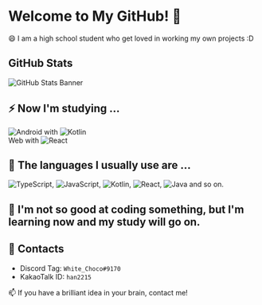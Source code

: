 # Welcome to My GitHub! 🌱

😄 I am a high school student who get loved in working my own projects :D

## GitHub Stats
![GitHub Stats Banner](https://github-readme-stats.vercel.app/api?username=WhiteKr&show_icons=true&title_color=FAEA88&icon_color=A9FF3F&text_color=CCC&bg_color=323232)

## ⚡ Now I'm studying ...
![Android](https://img.shields.io/badge/Android-3DDC84?style=for-the-badge&logo=android&logoColor=white) with
![Kotlin](https://img.shields.io/badge/Kotlin-0095D5?&style=for-the-badge&logo=kotlin&logoColor=white)\
Web with ![React](https://img.shields.io/badge/React-20232A?style=for-the-badge&logo=react&logoColor=61DAFB)

## 🤔 The languages I usually use are ...
![TypeScript](https://img.shields.io/badge/TypeScript-007ACC?style=for-the-badge&logo=typescript&logoColor=white),
![JavaScript](https://img.shields.io/badge/JavaScript-F7DF1E?style=for-the-badge&logo=javascript&logoColor=black),
![Kotlin](https://img.shields.io/badge/Kotlin-0095D5?&style=for-the-badge&logo=kotlin&logoColor=white),
![React](https://img.shields.io/badge/React-20232A?style=for-the-badge&logo=react&logoColor=61DAFB),
![Java](https://img.shields.io/badge/Java-ED8B00?style=for-the-badge&logo=java&logoColor=white) and so on.

## 👯 I'm not so good at coding something, but I'm learning now and my study will go on.

## 🔗 Contacts
  - Discord Tag: `White_Choco#9170`
  - KakaoTalk ID: `han2215`

📫 If you have a brilliant idea in your brain, contact me!
